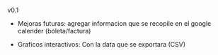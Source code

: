 v0.1
- Mejoras futuras: agregar informacion que se recopile en el google calender (boleta/factura)

- Graficos interactivos: Con la data que se exportara (CSV)